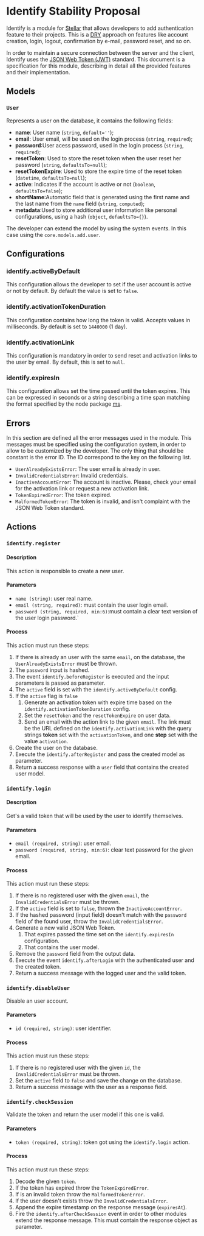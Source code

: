# Identify Stability Proposal

Identify is a module for [Stellar](https://stellar-framework.com) that allows developers to add authentication feature to their projects. This is a [DRY](https://en.wikipedia.org/wiki/Don%27t_repeat_yourself) approach on features like account creation, login, logout, confirmation by e-mail, password reset, and so on.

In order to maintain a secure connection between the server and the client, Identify uses the [JSON Web Token (JWT)](https://tools.ietf.org/html/rfc7519) standard. This document is a specification for this module, describing in detail all the provided features and their implementation.

## Models

### `User`

Represents a user on the database, it contains the following fields:

* **name**: User name (`string`, `default=''`);
* **email**: User email, will be used on the login process (`string`, `required`);
* **password**:User acess password, used in the login process (`string`, `required`);
* **resetToken**: Used to store the reset token when the user reset her password (`string`, `defaultsTo=null`);
* **resetTokenExpire**: Used to store the expire time of the reset token (`datetime`, `defaultsTo=null`);
* **active**: Indicates if the account is active or not (`boolean`, `defaultsTo=false`);
* **shortName**:Automatic field that is generated using the first name and the last name from the `name` field (`string`, `computed`);
* **metadata**:Used to store additional user information like personal configurations, using a hash (`object`, `defaultsTo={}`).

The developer can extend the model by using the system events. In this case using the `core.models.add.user`.

## Configurations

### identify.activeByDefault

This configuration allows the developer to set if the user account is active or not by default. By default the value is set to `false`.

### identify.activationTokenDuration

This configuration contains how long the token is valid. Accepts values in milliseconds. By default is set to `1440000` (1 day).

### identify.activationLink

This configuration is mandatory in order to send reset and activation links to the user by email. By default, this is set to `null`.

### identify.expiresIn

This configuration allows set the time passed until the token expires. This can be expressed in seconds or a string describing a time span matching the format specified by the node package [ms](https://www.npmjs.com/package/ms).

## Errors

In this section are defined all the error messages used in the module. This messages must be specified using the configuration system, in order to allow to be customized by the developer. The only thing that should be constant is the error ID. The ID correspond to the key on the following list.

- `UserAlreadyExistsError`: The user email is already in user.
- `InvalidCredentialsError`: Invalid credentials.
- `InactiveAccountError`: The account is inactive. Please, check your email for the activation link or request a new activation link.
- `TokenExpiredError`: The token expired.
- `MalformedTokenError`: The token is invalid, and isn't complaint with the JSON Web Token standard.

## Actions

### `identify.register`

#### Description

This action is responsible to create a new user.

#### Parameters

- `name (string)`: user real name.
- `email (string, required)`: must contain the user login email.
- `password (string, required, min:6)`:must contain a clear text version of the user login password.`

#### Process

This action must run these steps:

1. If there is already an user with the same `email`, on the database, the `UserAlreadyExistsError` must be thrown.
2. The `password` input is hashed.
3. The event `identify.beforeRegister` is executed and the input parameters is passed as parameter.
4. The `active` field is set with the `identify.activeByDefault` config.
5. If the `active` flag is `false`
    1. Generate an activation token with expire time based on the `identify.activationTokenDuration` config.
    2. Set the `resetToken` and the `resetTokenExpire` on user data.
    3. Send an email with the action link to the given `email`. The link must be the URL defined on the `identify.activationLink` with the query strings **token** set with the `activationToken`, and one **step** set with the value `activation`.
6. Create the user on the database.
7. Execute the `identify.afterRegister` and pass the created model as parameter.
8. Return a success response with a `user` field that contains the created user model.

### `identify.login`

#### Description

Get's a valid token that will be used by the user to identify themselves.

#### Parameters

- `email (required, string)`: user email.
- `password (required, string, min:6)`: clear text password for the given email.

#### Process

This action must run these steps:

1. If there is no registered user with the given `email`, the `InvalidCredentialsError` must be thrown.
2. If the `active` field is set to `false`, thrown the `InactiveAccountError`.
3. If the hashed password (input field) doesn't match with the `password` field of the found user, throw the `InvalidCredentialsError`.
4. Generate a new valid JSON Web Token.
    1. That expires passed the time set on the `identify.expiresIn` configuration.
    2. That contains the user model.
5. Remove the `password` field from the output data.
6. Execute the event `identify.afterLogin` with the authenticated user and the created token.
7. Return a success message with the logged user and the valid token.

### `identify.disableUser`

Disable an user account.

#### Parameters

- `id (required, string)`: user identifier.

#### Process

This action must run these steps:

1. If there is no registered user with the given `id`, the `InvalidCredentialsError` must be thrown.
2. Set the `active` field to `false` and save the change on the database.
3. Return a success message with the user as a response field.

### `identify.checkSession`

Validate the token and return the user model if this one is valid.

#### Parameters

- `token (required, string)`: token got using the `identify.login` action.

#### Process

This action must run these steps:

1. Decode the given `token`.
2. If the token has expired throw the `TokenExpiredError`.
3. If is an invalid token throw the `MalformedTokenError`.
4. If the user doesn't exists throw the `InvalidCredentialsError`.
5. Append the expire timestamp on the response message (`expiresAt`).
6. Fire the `identify.afterCheckSession` event in order to other modules extend the response message. This must contain the response object as parameter.

